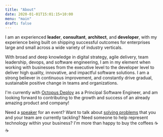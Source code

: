 ```yaml
---
title: "About"
date: 2020-01-01T15:01:15+10:00
menu: "main"
draft: false
---
```


I am an experienced **leader**, **consultant**, **architect**, and **developer**, with my experience being built on shipping successful outcomes for enterprises large and small across a wide variety of industry verticals.

With broad and deep knowledge in digital strategy, agile delivery, team leadership, devops, and software engineering, I am in my element when working with businesses from the executive level to the developer level to deliver high quality, innovative, and impactful software solutions. I am a strong believer in continuous improvement, and constantly drive gradual, sustainable positive change in teams and organizations.

I'm currently with [Octopus Deploy](https://www.octopus.com) as a Principal Software Engineer, and am looking forward to contributing to the growth and success of an already amazing product and company!

Need a [speaker](https://www.andrew-best.com/speaking/) for an event? Want to talk about [solving problems](https://www.andrew-best.com/posts/discover-decide-deliver-part-one/) that you and your team are currently tackling? Need someone to help represent technology within your business? I'm more than happy to buy the coffees ☕☕
